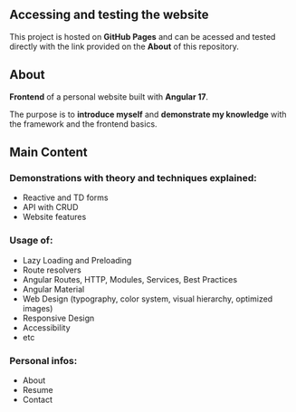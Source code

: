 ## Accessing and testing the website

This project is hosted on **GitHub Pages** and can be acessed and tested directly with the link provided on the **About** of this repository.

## About

**Frontend** of a personal website built with **Angular 17**. 

The purpose is to **introduce myself** and **demonstrate my knowledge** with the framework and the frontend basics. 

## Main Content

### Demonstrations with theory and techniques explained:
- Reactive and TD forms
- API with CRUD
- Website features

### Usage of:
- Lazy Loading and Preloading
- Route resolvers
- Angular Routes, HTTP, Modules, Services, Best Practices
- Angular Material
- Web Design (typography, color system, visual hierarchy, optimized images)
- Responsive Design
- Accessibility
- etc

### Personal infos:
- About
- Resume
- Contact
